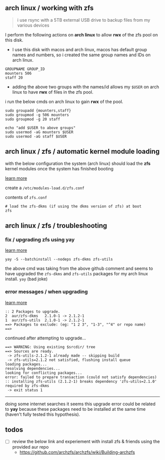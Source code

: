 ## arch linux / working with zfs

> i use rsync with a 5TB external USB drive to backup files from my various devices

I perform the following actions on **arch linux** to allow **rwx** of the zfs pool on this disk.

- I use this disk with macos and arch linux, macos has default group names and numbers, so i created the same group names and IDs on arch linux.

```
GROUPNAME GROUP_ID
mounters 506
staff 20
```

- adding the above two groups with the names/id allows my `$USER` on arch linux to have **rwx** of files in the zfs pool.

i run the below cmds on arch linux to gain **rwx** of the pool.

```
sudo groupadd {mounters,staff}
sudo groupmod -g 506 mounters
sudo groupmod -g 20 staff

echo "add $USER to above groups"
sudo usermod -aG mounters $USER
sudo usermod -aG staff $USER
```

## arch linux / zfs / automatic kernel module loading

with the below configuration the system (arch linux) should load the **zfs** kernel modules once the system has finished booting

[learn more][lm3]

create a `/etc/modules-load.d/zfs.conf`

contents of `zfs.conf`

```
# load the zfs-dkms (if using the dkms version of zfs) at boot
zfs
```

[lm3]: <https://wiki.archlinux.org/title/Kernel_module#Automatic_module_loading_with_systemd>

## arch linux / zfs / troubleshooting

### fix / upgrading zfs using yay

[learn more][lm2]

```
yay -S --batchinstall --nodeps zfs-dkms zfs-utils
```

the above cmd was taking from the above github comment and seems to have upgraded the `zfs-dkms` and `zfs-utils` packages for my arch linux install. `yay` (bad joke)

[lm2]: <https://github.com/Jguer/yay/issues/803#issuecomment-713552522>

### error messages / when upgrading

[learn more][lm1]

[lm1]: <https://aur.archlinux.org/packages/zfs-dkms/?O=10&PP=10#comment-829459>

```
:: 2 Packages to upgrade.
2  aur/zfs-dkms   2.1.0-1 -> 2.1.2-1
1  aur/zfs-utils  2.1.0-1 -> 2.1.2-1
==> Packages to exclude: (eg: "1 2 3", "1-3", "^4" or repo name)
==>
```

continued after attempting to upgrade...

```
==> WARNING: Using existing $srcdir/ tree
==> Sources are ready.
 -> zfs-utils-2.1.2-1 already made -- skipping build
 -> zfs-utils=2.1.2 not satisfied, flushing install queue
loading packages...
resolving dependencies...
looking for conflicting packages...
error: failed to prepare transaction (could not satisfy dependencies)
:: installing zfs-utils (2.1.2-1) breaks dependency 'zfs-utils=2.1.0' required by zfs-dkms
 -> exit status 1
```

---

doing some internet searches it seems this upgrade error could be related to **yay** because these packages need to be installed at the same time (haven't fully tested this hypothesis).

## todos

<a id="todos"></a>

- [ ] review the below link and experiement with install zfs & friends using the provided aur repo
  - https://github.com/archzfs/archzfs/wiki/Building-archzfs
